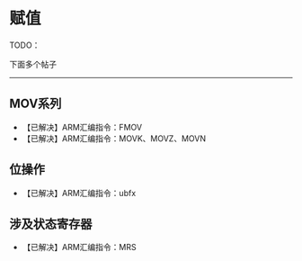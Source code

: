 # 赋值

TODO：

下面多个帖子

---

## MOV系列

* 【已解决】ARM汇编指令：FMOV
* 【已解决】ARM汇编指令：MOVK、MOVZ、MOVN

## 位操作

* 【已解决】ARM汇编指令：ubfx

## 涉及状态寄存器

* 【已解决】ARM汇编指令：MRS
